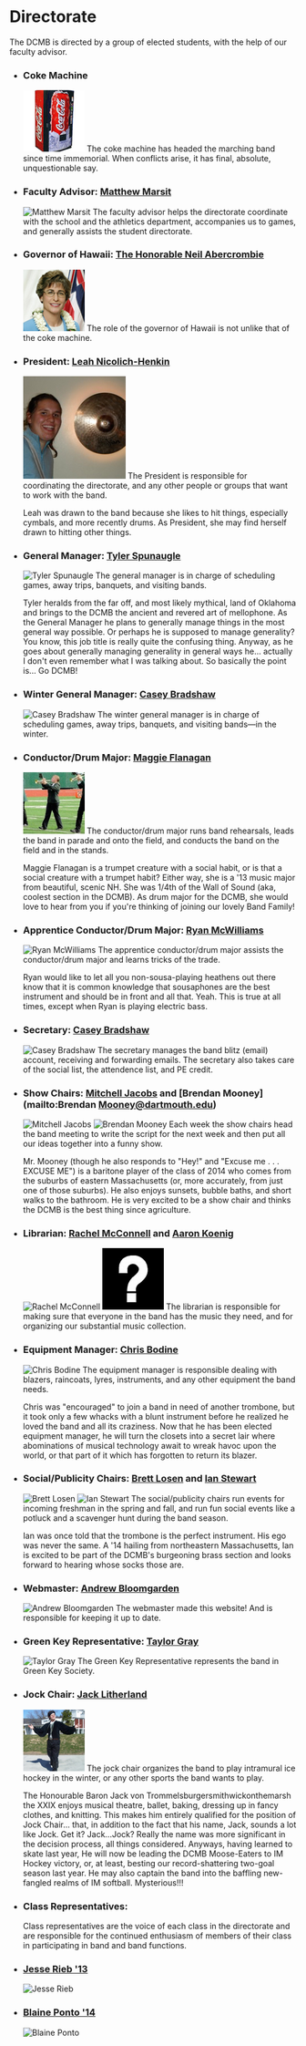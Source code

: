 Directorate
===========

The DCMB is directed by a group of elected students, with the
help of our faculty advisor.

* ### Coke Machine

    ![Coke Machine](/images/directorate/coke.jpg)
    The coke machine has headed the marching band since time
    immemorial. When conflicts arise, it has final, absolute,
    unquestionable say.

* ### Faculty Advisor: [Matthew Marsit](mailto:Matthew.Marsit@dartmouth.edu)

    ![Matthew Marsit](/images/directorate/matt_marsit.jpg)
    The faculty advisor helps the directorate coordinate with the
    school and the athletics department, accompanies us to games, and
    generally assists the student directorate.

* ### Governor of Hawaii: [The Honorable Neil Abercrombie](mailto:dcmb@dartmouth.edu)

    ![The Honorable Neil Abercrombie](/images/directorate/gov_hawaii.jpg)
    The role of the governor of Hawaii is not unlike that of the
    coke machine.

* ### President: [Leah Nicolich-Henkin](mailto:Leah.R.Nicolich-Henkin@dartmouth.edu)

    ![Leah Nicolich-Henkin](/images/directorate/leah_nh.jpg)
    The President is responsible for coordinating the directorate,
    and any other people or groups that want to work with the
    band.

    Leah was drawn to the band because she likes to hit things, especially cymbals, and more recently drums. As President, she may find herself drawn to hitting other things.

* ### General Manager: [Tyler Spunaugle](mailto:Tyler.L.Spunaugle@Dartmouth.edu)

    ![Tyler Spunaugle](/images/directorate/tyler_spunaugle.jpg)
    The general manager is in charge of scheduling games, away trips, banquets, and visiting bands.

    Tyler heralds from the far off, and most likely mythical, land of Oklahoma and brings to the DCMB the ancient and revered art of mellophone. As the General Manager he plans to generally manage things in the most general way possible.  Or perhaps he is supposed to manage generality? You know, this job title is really quite the confusing thing. Anyway, as he goes about generally managing generality in general ways he&hellip; actually I don't even remember what I was talking about. So basically the point is&hellip; Go DCMB!

* ### Winter General Manager: [Casey Bradshaw](mailto:Casey.Bradshaw@dartmouth.edu)

    ![Casey Bradshaw](/images/directorate/casey_bradshaw.jpg)
    The winter general manager is in charge of scheduling games, away trips, banquets, and visiting bands&mdash;in the winter.

* ### Conductor/Drum Major: [Maggie Flanagan](mailto:Maggie.Flanagan@dartmouth.edu)

    ![Maggie Flanagan](/images/directorate/Maggie.jpg)
    The conductor/drum major runs band rehearsals, leads the band
    in parade and onto the field, and conducts the band on the field
    and in the stands.

    Maggie Flanagan is a trumpet creature with a social habit, or is that a social creature with a trumpet habit? Either way, she is a '13 music major from     beautiful, scenic NH. She was 1/4th of the Wall of Sound (aka, coolest section in the DCMB). As drum major for the DCMB, she would love to hear from you if you're thinking of joining our lovely Band Family!

* ### Apprentice Conductor/Drum Major: [Ryan McWilliams](mailto:Ryan.McWilliams@dartmouth.edu)

    ![Ryan McWilliams](/images/directorate/ryan.jpg)
    The apprentice conductor/drum major assists the conductor/drum
    major and learns tricks of the trade.

    Ryan would like to let all you non-sousa-playing heathens out there know
    that it is common knowledge that sousaphones are the best instrument and
    should be in front and all that. Yeah. This is true at all times, except
    when Ryan is playing electric bass.

* ### Secretary: [Casey Bradshaw](mailto:Casey.Bradshaw@dartmouth.edu)

    ![Casey Bradshaw](/images/directorate/casey_bradshaw.jpg)
    The secretary manages the band blitz (email) account, receiving
    and forwarding emails. The secretary also takes care of the social
    list, the attendence list, and PE credit.

* ### Show Chairs: [Mitchell Jacobs](mailto:Mitchell.Jacobs@dartmouth.edu) and [Brendan Mooney](mailto:Brendan Mooney@dartmouth.edu)

    ![Mitchell Jacobs](/images/directorate/mitchell.jpg)
    ![Brendan Mooney](/images/directorate/brendan.jpg)
    Each week the show chairs head the band meeting to write the
    script for the next week and then put all our ideas together
    into a funny show.

    Mr. Mooney (though he also responds to "Hey!" and "Excuse me . . . EXCUSE ME")
    is a baritone player of the class of 2014 who comes from the suburbs of eastern
    Massachusetts (or, more accurately, from just one of those suburbs). He also enjoys
    sunsets, bubble baths, and short walks to the bathroom. He is very excited to
    be a show chair and thinks the DCMB is the best thing since agriculture.

* ### Librarian: [Rachel McConnell](mailto:Rachel.McConnell@dartmouth.edu) and [Aaron Koenig](mailto:Aaron.Koenig@dartmouth.edu)

    ![Rachel McConnell](/images/directorate/rachel_mcconnell.jpg)
    ![Aaron Koenig](/images/directorate/question.jpg)
    The librarian is responsible for making sure that everyone in
    the band has the music they need, and for organizing our
    substantial music collection.

* ### Equipment Manager: [Chris Bodine](mailto:Chris.Bodine@dartmouth.edu)

    ![Chris Bodine](/images/directorate/chris_bodine.jpg)
    The equipment manager is responsible dealing with blazers,
    raincoats, lyres, instruments, and any other equipment the band needs.

    Chris was "encouraged" to join a band in need of another trombone, but it took only a few whacks with a blunt instrument before he realized he loved the band and all its craziness. Now that he has been elected equipment manager, he will turn the closets into a secret lair where abominations of musical technology await to wreak havoc upon the world, or that part of it which has forgotten to return its blazer.

* ### Social/Publicity Chairs: [Brett Losen](mailto:Brett.Losen@dartmouth.edu) and [Ian Stewart](mailto:Ian.B.Stewart@Dartmouth.edu)

    ![Brett Losen](/images/directorate/brett.jpg)
    ![Ian Stewart](/images/directorate/ian_stewart.jpg)
    The social/publicity chairs run events for incoming freshman in
    the spring and fall, and run fun social events like a potluck and
    a scavenger hunt during the band season.

    Ian was once told that the trombone is the perfect instrument. His ego was never the same. A '14 hailing from northeastern Massachusetts, Ian is excited to be part of the DCMB's burgeoning brass section and looks forward to hearing whose socks those are.

* ### Webmaster: [Andrew Bloomgarden](mailto:Andrew.Bloomgarden@dartmouth.edu)

    ![Andrew Bloomgarden](/images/directorate/andrew_bloomgarden.jpg)
    The webmaster made this website! And is responsible for keeping
    it up to date.

* ### Green Key Representative: [Taylor Gray](mailto:Taylor.Gray@dartmouth.edu)

    ![Taylor Gray](/images/directorate/taylor_gray.jpg)
    The Green Key Representative represents the band in Green Key
    Society.

* ### Jock Chair: [Jack Litherland](mailto:Jack.Litherland@dartmouth.edu)

    ![Jack Litherland](/images/directorate/jack_litherland.jpg)
    The jock chair organizes the band to play intramural ice hockey
    in the winter, or any other sports the band wants to play.

    The Honourable Baron Jack von Trommelsburgersmithwickonthemarsh the XXIX enjoys musical theatre, ballet, baking, dressing up in fancy clothes, and knitting.  This makes him entirely qualified for the position of Jock Chair... that, in addition to the fact that his name, Jack, sounds a lot like Jock. Get it? Jack...Jock?  Really the name was more significant in the decision process, all things considered.  Anyways, having learned to skate last year, He will now be leading the DCMB Moose-Eaters to IM Hockey victory, or, at least,  besting our record-shattering two-goal season last year.  He may also captain the band into the baffling new-fangled realms of IM softball.  Mysterious!!!

* ### Class Representatives:

    Class representatives are the voice of each class in
    the directorate and are responsible for the continued
    enthusiasm of members of their class in participating in band and
    band functions.

* ### [Jesse Rieb '13](mailto:Jesse.Rieb@dartmouth.edu)

    ![Jesse Rieb](/images/directorate/jesse_rieb.jpg)

* ### [Blaine Ponto '14](mailto:Blaine.Ponto@dartmouth.edu)

    ![Blaine Ponto](/images/directorate/blaine.jpg)

